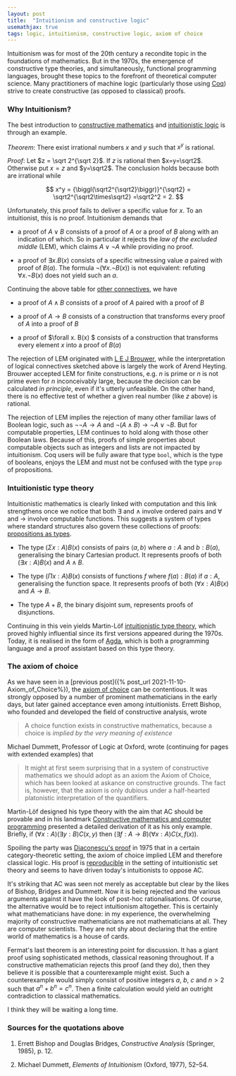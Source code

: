 ```yaml
---
layout: post
title:  "Intuitionism and constructive logic"
usemathjax: true 
tags: logic, intuitionism, constructive logic, axiom of choice
---
```


Intuitionism was for most of the 20th century a recondite topic in the foundations of mathematics. But in the 1970s, the emergence of constructive type theories, and simultaneously, functional programming languages, brought these topics to the forefront of theoretical computer science. Many practitioners of machine logic (particularly those using [Coq](https://coq.inria.fr)) strive to create constructive (as opposed to classical) proofs.

### Why Intuitionism?

The best introduction to [constructive mathematics](https://plato.stanford.edu/entries/mathematics-constructive/)
 and [intuitionistic logic](https://plato.stanford.edu/entries/logic-intuitionistic/) is through an example.

*Theorem*: There exist irrational numbers $x$ and $y$ such that $x^y$ is rational.

*Proof*: Let $z = \sqrt 2^{\sqrt 2}$. If $z$ is rational then $x=y=\sqrt2$. 
Otherwise put $x=z$ and $y=\sqrt2$. The conclusion holds because both are irrational while 

$$ x^y = {\biggl(\sqrt2^{\sqrt2}\biggr)}^{\sqrt2}
= \sqrt2^{\sqrt2\times\sqrt2} =\sqrt2^2 = 2. $$

Unfortunately, this proof fails to deliver a specific value for $x$. To an intuitionist, this is no proof. Intuitionism demands that

- a proof of $A\lor B$ consists of a proof of $A$ or a proof of $B$ along with an indication of which. So in particular it rejects the *law of the excluded middle* (LEM), which claims $A\lor \neg A$ while providing no proof.

- a proof of $\exists x. B(x)$ consists of a specific witnessing value $a$ paired with proof of $B(a)$. The formula $\neg (\forall x. \neg B(x))$ is not equivalent: refuting $\forall x. \neg B(x)$ does not yield such an $a$.

Continuing the above table for [other connectives](https://plato.stanford.edu/entries/intuitionistic-logic-development/), we have

- a proof of $A\land B$ consists of a proof of $A$ paired with a proof of $B$

- a proof of $A\to B$ consists of a construction that transforms every proof of $A$ into a proof of $B$

- a proof of $\forall x. B(x) $ consists of a construction that transforms every element $x$ into a proof of $B(a)$

The rejection of LEM originated with [L E J Brouwer](https://plato.stanford.edu/entries/brouwer/), while the interpretation of logical connectives sketched above is largely the work of Arend Heyting. Brouwer accepted LEM for finite constructions, e.g. $n$ is prime or $n$ is not prime even for $n$ inconceivably large, because the decision can be calculated *in principle*, even if it's utterly unfeasible. On the other hand, there is no effective test of whether a given real number (like $z$ above) is rational. 

The rejection of LEM implies the rejection of many other familiar laws of Boolean logic, such as $\neg \neg A \to A$ and $\neg(A\land B) \to \neg A \lor \neg B$.
But for computable properties, LEM continues to hold along with those other Boolean laws.
Because of this, proofs of simple properties about computable objects such as integers and lists are not impacted by intuitionism. Coq users will be fully aware that type `bool`, which is the type of booleans, enjoys the LEM and must not be confused with the type `prop` of propositions.

### Intuitionistic type theory

Intuitionistic mathematics is clearly linked with computation and this link strengthens once we notice that both $\exists$ and $\land$ involve ordered pairs and $\forall$ and $\to$ involve computable functions. This suggests a system of types where standard structures also govern these collections of proofs: [propositions as types](https://plato.stanford.edu/entries/type-theory-intuitionistic/#PropType).

- The type $(\Sigma x:A) B(x)$ consists of pairs $\langle a,b \rangle$ where $a:A$ and $b:B(a)$, generalising the binary Cartesian product. It represents proofs of both $(\exists x:A) B(x)$ and $A\land B$.
 
- The type $(\Pi x:A) B(x)$ consists of functions $f$ where $f(a):B(a)$ if $a:A$, generalising the function space. It represents proofs of both $(\forall x:A) B(x)$ and $A\to B$.

- The type $A+B$, the binary disjoint sum, represents proofs of disjunctions.

Continuing in this vein yields Martin-Löf [intuitionistic type theory](https://plato.stanford.edu/entries/type-theory-intuitionistic/), which proved highly influential since its first versions appeared during the 1970s. Today, it is realised in the form of [Agda](https://wiki.portal.chalmers.se/agda/pmwiki.php), which is both a programming language and a proof assistant based on this type theory.


### The axiom of choice

As we have seen in a [previous post]({% post_url 2021-11-10-Axiom_of_Choice%}), 
the [axiom of choice](https://plato.stanford.edu/entries/mathematics-constructive/#AxioChoi)
can be contentious.
It was strongly opposed by a number of prominent mathematicians in the early days, but later gained acceptance even among intuitionists. Errett Bishop, who founded and developed the field of constructive analysis, wrote

> A choice function exists in constructive mathematics, because a choice is *implied by the very meaning of existence*

Michael Dummett, Professor of Logic at Oxford, wrote (continuing for pages with extended examples) that

> It might at first seem surprising that in a system of constructive mathematics we should adopt as an axiom the Axiom of Choice, which has been looked at askance on constructive grounds. The fact is, however, that the axiom is only dubious under a half-hearted platonistic interpretation of the quantifiers.

Martin-Löf designed his type theory with the aim that AC should be provable and in his landmark [Constructive mathematics and computer programming](http://www.jstor.com/stable/37448) presented a detailed derivation of it as his only example. Briefly, if $(\forall x:A) (\exists y:B) C(x,y)$ then  $(\exists f:A\to B) (\forall x:A) C(x,f(x))$.

Spoiling the party was [Diaconescu's proof](https://doi.org/10.2307/2039868) in 1975 that in a certain category-theoretic setting, the axiom of choice implied LEM and therefore classical logic.
His proof is [reproducible](https://plato.stanford.edu/entries/axiom-choice/#AxiChoLog) in the setting of intuitionistic set theory and seems to have driven today's intuitionists to oppose AC.

It's striking that AC was seen not merely as acceptable but clear by the likes of Bishop, Bridges and Dummett. 
Now it is being rejected and the various arguments against it have the look of post-hoc rationalisations. Of course, the alternative would be to reject intuitionism altogether. This is certainly what mathematicians have done: in my experience, the overwhelming majority of constructive mathematicians are not mathematicians at all. They are computer scientists. They are not shy about declaring that the entire world of mathematics is a house of cards. 

Fermat's last theorem is an interesting point for discussion. It has a giant proof using sophisticated methods, classical reasoning throughout. If a constructive mathematician rejects this proof (and they do), then they believe it is possible that a counterexample might exist. Such a counterexample would simply consist of 
positive integers $a$, $b$, $c$ and $n>2$ such that $a^n+b^n = c^n$. Then a finite calculation would yield an outright contradiction to classical mathematics. 

I think they will be waiting a long time.

### Sources for the quotations above

1. Errett Bishop and Douglas Bridges, *Constructive Analysis* (Springer, 1985), p. 12. 

2. Michael Dummett, *Elements of Intuitionism* (Oxford, 1977), 52–54.










